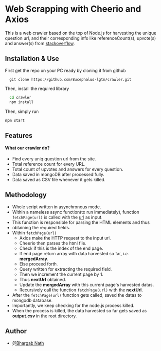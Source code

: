 
# Web Scrapping with Cheerio and Axios 

This is a web crawler based on the top of Node.js for harvesting 
the unique question url, and their corresponding info like referenceCount(s),
upvote(s) and answer(s) from [stackoverflow](https://stackoverflow.com/questions).


## Installation & Use

First get the repo on your PC ready by cloning it from github
```
  git clone https://github.com/Bucephalus-lgtm/crawler.git
```

Then, install the required library 

```bash
  cd crawler
  npm install 
```

Then, simply run
```bash
npm start
```
    
## Features
#### What our crawler do?

- Find every uniq question url from the site.
- Total reference count for every URL.
- Total count of upvotes and answers for every question.
- Data saved in mongoDB after processed fully.
- Data saved as CSV file whenever it gets killed.


## Methodology

 - Whole script written in asynchronous mode.
 - Within a nameless async function(to run immediately), function ```fetchPage(url)``` is called with the [url](https://stackoverflow.com/questions) as input.
 - This function is responsible for parsing the HTML elements and thus
 - obtaining the required fields.
 - Within ```fetchPage(url)```
    - Axios make the HTTP request to the input url.
    - Cheerio then parses the html file.
    - Check if this is the index of the end page.
    - If end page return array with data harvested so far, *i.e.* **mergedArray**.
    - Else proceed forth.
    - Query written for extracting the required field.
    - Then we increment the current page by 1.
    - Thus **nextUrl** obtained.
    - Update the **mergedArray** with this current page's harvested datas.
    - Recursively call the function ```fetchPage(url)``` with the **nextUrl**.
- After the ```fetchPage(url)``` function gets called, saved the datas to mongodb database.
- Importantly, we keep checking for the node.js process killed.
- When the process is killed, the data harvested so far gets saved as **output.csv** in the root directory.


## Author

- [@Bhargab Nath](https://github.com/Bucephalus-lgtm)
